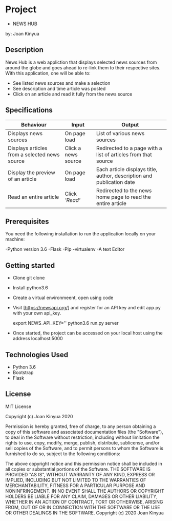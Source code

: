 # Project
- NEWS HUB

by: Joan Kinyua

## Description

News Hub is a web appliction that displays selected news sources from around the globe and goes ahead to re-link them to their respective sites. With this application, one will be able to:
* See listed news sources and make a selection
* See description and time article was posted
* Click on an article and read it fully from the news source

## Specifications
|           Behaviour                            |         Input        |                  Output               |
|------------------------------------------------|----------------------|---------------------------------------|
|               Displays news sources            |   On page load       |     List of various news sources      |
|  Displays articles from a selected news source |  Click a news source | Redirected to a page with a list of articles from that source        |
|      Display the preview of an article         |      On page load    | Each article displays title, author, description and publication date     |
|              Read an entire article            |      Click *'Read'*  | Redirected to the news home page to read the entire article         |

## Prerequisites

You need the following installation to run the application locally on your machine:

-Python version 3.6
-Flask
-Pip
-virtualenv
-A text Editor

## Getting started

* Clone git clone 
* Install python3.6
* Create a virtual environmeent, open using code
* Visit [https://newsapi.org/] and register for an API key and edit app.py with your own api_key.

    export NEWS_API_KEY='<Your-Api-Key>'
    python3.6 run.py server

* Once started, the project can be accessed on your local host using the address localhost:5000

## Technologies Used

* Python 3.6
* Bootstrap
* Flask

## License

MIT License

Copyright (c) Joan Kinyua 2020

Permission is hereby granted, free of charge, to any person obtaining a copy of this software and associated documentation files (the "Software"), to deal in the Software without restriction, including without limitation the rights to use, copy, modify, merge, publish, distribute, sublicense, and/or sell copies of the Software, and to permit persons to whom the Software is furnished to do so, subject to the following conditions:

The above copyright notice and this permission notice shall be included in all copies or substantial portions of the Software. THE SOFTWARE IS PROVIDED "AS IS", WITHOUT WARRANTY OF ANY KIND, EXPRESS OR IMPLIED, INCLUDING BUT NOT LIMITED TO THE WARRANTIES OF MERCHANTABILITY, FITNESS FOR A PARTICULAR PURPOSE AND NONINFRINGEMENT. IN NO EVENT SHALL THE AUTHORS OR COPYRIGHT HOLDERS BE LIABLE FOR ANY CLAIM, DAMAGES OR OTHER LIABILITY, WHETHER IN AN ACTION OF CONTRACT, TORT OR OTHERWISE, ARISING FROM, OUT OF OR IN CONNECTION WITH THE SOFTWARE OR THE USE OR OTHER DEALINGS IN THE SOFTWARE. Copyright (c) 2020 Joan Kinyua